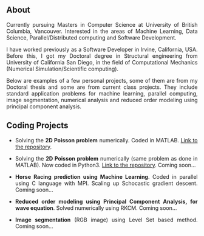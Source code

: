 
## About
<div style="text-align: justify">
Currently pursuing Masters in Computer Science at University of British Columbia, Vancouver. Interested in the areas of Machine Learning, Data Science, Parallel/Distributed computing and Software Development.

I have worked previously as a Software Developer in Irvine, California, USA. Before this, I got my Doctoral degree in Structural engineering from University of California San Diego, in the field of Computational Mechanics (Numerical Simulation/Scientific computing).

Below are examples of a few personal projects, some of them are from my Doctoral thesis and some are from current class projects. They include standard application problems for machine learning, parallel computing, image segmentation, numerical analysis and reduced order modeling using principal component analysis. 
</div>

## Coding Projects
<div style="text-align: justify">
  
  * Solving the **2D Poisson problem** numerically. Coded in MATLAB. <a href="https://bramyarao.github.io/2D-POISSON-MATLAB/">Link to the repository</a>.
  
  * Solving the **2D Poisson problem** numerically (same problem as done in MATLAB). Now coded in Python3. <a href="https://bramyarao.github.io/2D-POISSON-PYTHON/">Link to the repository</a>. Coming soon...
  
  * **Horse Racing prediction using Machine Learning**. Coded in parallel using C language with MPI. Scaling up Schocastic gradient descent. Coming soon...
  
  * **Reduced order modeling using Principal Component Analysis, for wave equation**. Solved numerically using RKCM. Coming soon...
  
  * **Image segmentation** (RGB image) using Level Set based method. Coming soon...
  
</div>

